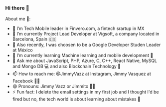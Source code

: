 ### Hi there 👋


<!-- **JimmyVazz/JimmyVazz** is a ✨ _special_ ✨ repository because its `README.md` (this file) appears on your GitHub profile. -->

About me 🤠:

- 🔭 I’m Tech Mobile leader in Finvero.com, a fintech srartup in MX
- 🔭 I’m currently Project Lead Developer at Vigsoft, a company located in Barcelona, Spain 🇪🇸
- 🔭 Also recently, I was choosen to be a Google Developer Studen Leader at México
- 🌱 I’m currently learning Machine learning and mobile development 📱
- 💬 Ask me about JavaScript, PHP, Azure, C, C++, React Native, MySQL and Mongo DB 💻 and also Blockchain Technology 🦾
- 📫 How to reach me: @JimmyVazz at Instagram, Jimmy Vasquez at Facebook 👨‍💻
- 😄 Pronouns: Jimmy Vazz or Jimmito 🧑‍🎤
- ⚡ Fun fact: I delete the email settings in my first job and I thought I'd be fired but no, the tech world is about learning about mistakes 🚶
